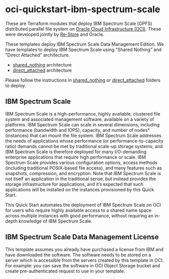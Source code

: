 # oci-quickstart-ibm-spectrum-scale
These are Terraform modules that deploy IBM Spectrum Scale (GPFS) distributed parallel file system on [Oracle Cloud Infrastructure (OCI)](https://cloud.oracle.com/en_US/cloud-infrastructure).   These were developed jointly by [Re-Store](https://www.re-store.net/) and Oracle.

These templates deploy IBM Spectrum Scale Data Management Edition.  We have templates to deploy IBM Spectrum Scale using "Shared Nothing" and "Direct Attached" architecture.  

* [shared_nothing](shared_nothing) architecture
* [direct_attached](direct_attached) architecture

Please follow the instructions in [shared_nothing](shared_nothing) or [direct_attached](direct_attached) folders to deploy.

## IBM Spectrum Scale
IBM Spectrum Scale is a high-performance, highly available, clustered file system and associated management software, available on a variety of platforms. IBM Spectrum Scale can scale in several dimensions, including performance (bandwidth and IOPS), capacity, and number of nodes* (instances) that can mount the file system. IBM Spectrum Scale addresses the needs of applications whose performance (or performance-to-capacity ratio) demands cannot be met by traditional scale-up storage systems; and IBM Spectrum Scale is therefore deployed for many I/O-demanding enterprise applications that require high
performance or scale. IBM Spectrum Scale provides various configuration options, access methods (including traditional POSIX-based file access), and many features such as snapshots, compression, and encryption. Note that IBM Spectrum Scale is not itself an application in the traditional sense, but instead provides the storage infrastructure for
applications, and it’s expected that such applications will be installed on the instances
provisioned by this Quick Start.

This Quick Start automates the deployment of IBM Spectrum Scale on OCI for users who require highly available access to a shared name space across multiple instances with good performance, without requiring an in-depth knowledge of IBM Spectrum Scale. 

## IBM Spectrum Scale Data Management License 
This template assumes you already have purchased a license from IBM and have downloaded the software.  The software needs to be stored on a server which is accessible from the servers created by this template in OCI.  For example: you can save the software in OCI Object Storage bucket and create pre-authenticated request to use in your template.
